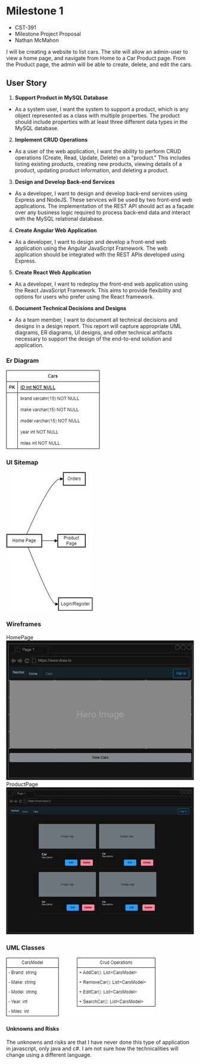# Milestone 1
- CST-391
- Milestone Project Proposal
- Nathan McMahon

I will be creating a website to list cars. The site will allow an admin-user to view a home page, and navigate from Home to a Car Product page. From the Product page, the admin will be able to create, delete, and edit the cars. 

## User Story
1. **Support Product in MySQL Database**
 - As a system user, I want the system to support a product, which is any object represented as a class with multiple properties. The product should include properties with at least three different data types in the MySQL database.
 2. **Implement CRUD Operations**
 - As a user of the web application, I want the ability to perform CRUD operations (Create, Read, Update, Delete) on a "product." This includes listing existing products, creating new products, viewing details of a product, updating product information, and deleting a product.
 3. **Design and Develop Back-end Services**
 - As a developer, I want to design and develop back-end services using Express and NodeJS. These services will be used by two front-end web applications. The implementation of the REST API should act as a façade over any business logic required to process back-end data and interact with the MySQL relational database.
 4. **Create Angular Web Application**
 - As a developer, I want to design and develop a front-end web application using the Angular JavaScript Framework. The web application should be integrated with the REST APIs developed using Express.
 5. **Create React Web Application**
 - As a developer, I want to redeploy the front-end web application using the React JavaScript Framework. This aims to provide flexibility and options for users who prefer using the React framework.
 6. **Document Technical Decisions and Designs**
 - As a team member, I want to document all technical decisions and designs in a design report. This report will capture appropriate UML diagrams, ER diagrams, UI designs, and other technical artifacts necessary to support the design of the end-to-end solution and application.

 ### Er Diagram
 ![erDiagram](cars.jpg)
 ### UI Sitemap
 ![siteMap](carsSiteMap.jpg)
 ### Wireframes
 HomePage
 ![homePage](homePage.jpg)
 ProductPage
 ![productPage](productPage.jpg)

 ### UML Classes
 ![uml](carsUML.jpg)

 #### Unknowns and Risks
 The unknowns and risks are that I have never done this type of application in javascript, only java and c#. I am not sure how the technicalities will change using a different language.